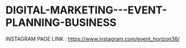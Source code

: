 # DIGITAL-MARKETING---EVENT-PLANNING-BUSINESS

INSTAGRAM PAGE LINK : https://www.instagram.com/event_horizon36/
